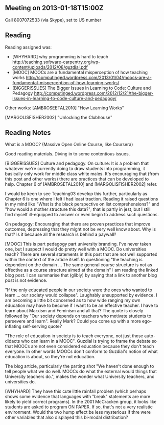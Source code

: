 ## Meeting on 2013-01-18T15:00Z

Call 8007072533 (via Skype), set to US number

## Reading

Reading assigned was:
  * [WHYHARD] why programming is hard to teach http://teaching.software-carpentry.org/wp-content/uploads/2012/08/guzdial.pdf
  * [MOOC] MOOCs are a fundamental misperception of how teaching works http://computinged.wordpress.com/2013/01/04/moocs-are-a-fundamental-misperception-of-how-learning-works/
  * [BIGGERISSUES] The Bigger Issues in Learning to Code: Culture and Pedagogy http://computinged.wordpress.com/2012/12/21/the-bigger-issues-in-learning-to-code-culture-and-pedagogy/

Other works:
  [AMBROSEETAL2010] "How Learning Works"

  [MARGOLISFISHER2002] "Unlocking the Clubhouse"

## Reading Notes

What is a MOOC? (Massive Open Online Course, like Coursera)

Good reading materials. Diving in to some contentious issues.

[BIGGERISSUES] Culture and pedagogy. On culture: It is a
problem that whatever we're currently doing to draw students
into programming, it basically only work for middle class white
males. It's encouraging that (from this post and other works)
there are practices that can be developed to help. Chapter 6 of
[AMBROSETAL2010] and [MARGOLISFISHER2002] refer.

I would be keen to see Teaching03 develop this further,
particularly as Chapter 6 is one where I felt I had least
traction. Reading it raised questions in my mind like "What is
the black perspective on list comprehensions?" and "how would a
mother structure this data?"; that is partly in jest, but I
still find myself ill-equipped to answer or even begin to
address such questions.

On pedagogy: Encouraging that there are proven practices that
improve outcomes, depressing that they might not be very well
know about. Why is that? Is it because all the research is
behind a paywall?

[MOOC] This is part pedagogy part university branding. I've
never taken one, but I suspect I would do pretty well with a
MOOC. Do universities teach? There are several statements in
this post that are not well supported within the context of the
article itself. In questioning "the teaching is dependent on
the domain ... The same general course structure is not as
effective as a course structure aimed at the domain" I am
reading the linked blog post. I can summarise that (glibly) by
saying that a link to another blog post is not evidence.

"If the only educated people in our society were the ones who
wanted to learn ... our society would collapse". Laughably
unsupported by evidence. I am becoming a little bit concerned as
to how wide ranging my own education may have to become if I
want to be an effective teacher. I have to learn about Marxism
and Feminism and all that? The quote is closely followed by
"Our society depends on teachers who motivate students to
persevere and learn". Really Mark? Could you come up with a more
ego-inflating self-serving quote?

"The role of education in society is to teach everyone, not just
those auto-didacts who can learn in a MOOC". Guzdial is trying to
frame the debate so that MOOCs are not even considered education
because they don't teach everyone. In other words MOOCs don't
conform to Guzdial's notion of what education is about, so
they're not education.

The blog article, particularly the parting shot "We haven't done
enough to tell people what we do well. MOOCs do what the
external would things that University teachers do.", makes the
wonder what University teachers, and universities do.

[WHYHARD] They have this cute little rainfall problem (which
perhaps shows some evidence that languages with "break"
statements are more likely to yield correct programs). In the
2001 McCracken group, it looks like students are asked to
program ON PAPER. If so, that's not a very realistic
environment. Would the two hump effect be less mysterious if
thre were other variables that also displayed this bi-modal
distribution?

